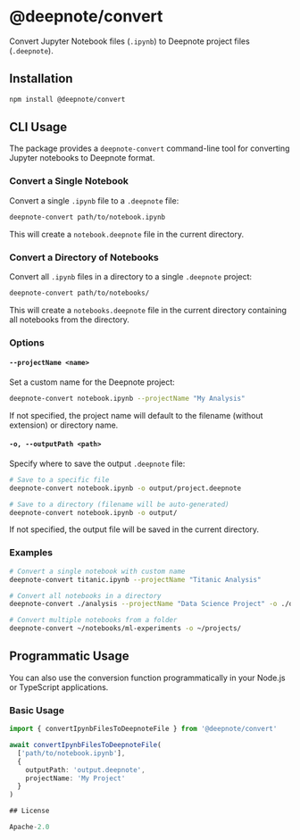 # @deepnote/convert

Convert Jupyter Notebook files (`.ipynb`) to Deepnote project files (`.deepnote`).

## Installation

```bash
npm install @deepnote/convert
```

## CLI Usage

The package provides a `deepnote-convert` command-line tool for converting Jupyter notebooks to Deepnote format.

### Convert a Single Notebook

Convert a single `.ipynb` file to a `.deepnote` file:

```bash
deepnote-convert path/to/notebook.ipynb
```

This will create a `notebook.deepnote` file in the current directory.

### Convert a Directory of Notebooks

Convert all `.ipynb` files in a directory to a single `.deepnote` project:

```bash
deepnote-convert path/to/notebooks/
```

This will create a `notebooks.deepnote` file in the current directory containing all notebooks from the directory.

### Options

#### `--projectName <name>`

Set a custom name for the Deepnote project:

```bash
deepnote-convert notebook.ipynb --projectName "My Analysis"
```

If not specified, the project name will default to the filename (without extension) or directory name.

#### `-o, --outputPath <path>`

Specify where to save the output `.deepnote` file:

```bash
# Save to a specific file
deepnote-convert notebook.ipynb -o output/project.deepnote

# Save to a directory (filename will be auto-generated)
deepnote-convert notebook.ipynb -o output/
```

If not specified, the output file will be saved in the current directory.

### Examples

```bash
# Convert a single notebook with custom name
deepnote-convert titanic.ipynb --projectName "Titanic Analysis"

# Convert all notebooks in a directory
deepnote-convert ./analysis --projectName "Data Science Project" -o ./output

# Convert multiple notebooks from a folder
deepnote-convert ~/notebooks/ml-experiments -o ~/projects/
```

## Programmatic Usage

You can also use the conversion function programmatically in your Node.js or TypeScript applications.

### Basic Usage

```typescript
import { convertIpynbFilesToDeepnoteFile } from '@deepnote/convert'

await convertIpynbFilesToDeepnoteFile(
  ['path/to/notebook.ipynb'],
  {
    outputPath: 'output.deepnote',
    projectName: 'My Project'
  }
)

## License

Apache-2.0
```
